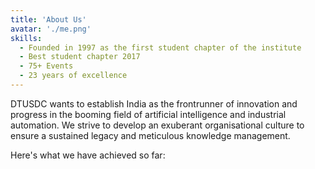 ```yaml
---
title: 'About Us'
avatar: './me.png'
skills:
  - Founded in 1997 as the first student chapter of the institute
  - Best student chapter 2017
  - 75+ Events
  - 23 years of excellence
---
```


DTUSDC wants to establish India as the frontrunner of innovation and progress in the booming field of artificial intelligence and industrial automation. We strive to develop an exuberant organisational culture to ensure a sustained legacy and meticulous knowledge management.

Here's what we have achieved so far:
